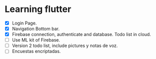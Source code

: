# Learning flutter

- [x] Login Page.
- [x] Navigation Bottom bar.
- [x] Firebase connection, authenticate and database. Todo list in cloud.
- [ ] Use ML kit of Firebase.
- [ ] Version 2 todo list, include pictures y notas de voz.
- [ ] Encuestas encriptadas.
